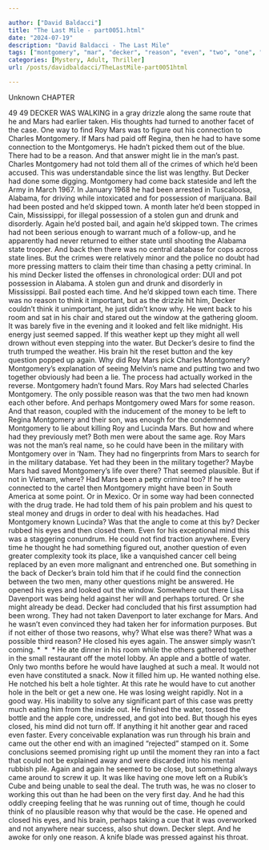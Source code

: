 ```yaml
---

author: ["David Baldacci"]
title: "The Last Mile - part0051.html"
date: "2024-07-19"
description: "David Baldacci - The Last Mile"
tags: ["montgomery", "mar", "decker", "reason", "even", "two", "one", "roy", "might", "time", "could", "eye", "another", "find", "charles", "back", "seemed", "brain", "closed", "would", "taken", "case", "way", "connection", "lie"]
categories: [Mystery, Adult, Thriller]
url: /posts/davidbaldacci/TheLastMile-part0051html

---
```



Unknown
CHAPTER
49
49
DECKER WAS WALKING in a gray drizzle along the same route that he and Mars had earlier taken. His thoughts had turned to another facet of the case. One way to find Roy Mars was to figure out his connection to Charles Montgomery. If Mars had paid off Regina, then he had to have some connection to the Montgomerys. He hadn’t picked them out of the blue. There had to be a reason. And that answer might lie in the man’s past.
Charles Montgomery had not told them all of the crimes of which he’d been accused. This was understandable since the list was lengthy. But Decker had done some digging.
Montgomery had come back stateside and left the Army in March 1967. In January 1968 he had been arrested in Tuscaloosa, Alabama, for driving while intoxicated and for possession of marijuana. Bail had been posted and he’d skipped town. A month later he’d been stopped in Cain, Mississippi, for illegal possession of a stolen gun and drunk and disorderly. Again he’d posted bail, and again he’d skipped town. The crimes had not been serious enough to warrant much of a follow-up, and he apparently had never returned to either state until shooting the Alabama state trooper. And back then there was no central database for cops across state lines. But the crimes were relatively minor and the police no doubt had more pressing matters to claim their time than chasing a petty criminal.
In his mind Decker listed the offenses in chronological order:
DUI and pot possession in Alabama.
A stolen gun and drunk and disorderly in Mississippi.
Bail posted each time.
And he’d skipped town each time.
There was no reason to think it important, but as the drizzle hit him, Decker couldn’t think it unimportant, he just didn’t know why.
He went back to his room and sat in his chair and stared out the window at the gathering gloom. It was barely five in the evening and it looked and felt like midnight. His energy just seemed sapped. If this weather kept up they might all well drown without even stepping into the water.
But Decker’s desire to find the truth trumped the weather. His brain hit the reset button and the key question popped up again.
Why did Roy Mars pick Charles Montgomery?
Montgomery’s explanation of seeing Melvin’s name and putting two and two together obviously had been a lie. The process had actually worked in the reverse. Montgomery hadn’t found Mars. Roy Mars had selected Charles Montgomery.
The only possible reason was that the two men had known each other before. And perhaps Montgomery owed Mars for some reason. And that reason, coupled with the inducement of the money to be left to Regina Montgomery and their son, was enough for the condemned Montgomery to lie about killing Roy and Lucinda Mars.
But how and where had they previously met?
Both men were about the same age. Roy Mars was not the man’s real name, so he could have been in the military with Montgomery over in ’Nam. They had no fingerprints from Mars to search for in the military database.
Yet had they been in the military together? Maybe Mars had saved Montgomery’s life over there? That seemed plausible.
But if not in Vietnam, where?
Had Mars been a petty criminal too? If he were connected to the cartel then Montgomery might have been in South America at some point. Or in Mexico. Or in some way had been connected with the drug trade. He had told them of his pain problem and his quest to steal money and drugs in order to deal with his headaches.
Had Montgomery known Lucinda?
Was that the angle to come at this by?
Decker rubbed his eyes and then closed them.
Even for his exceptional mind this was a staggering conundrum. He could not find traction anywhere. Every time he thought he had something figured out, another question of even greater complexity took its place, like a vanquished cancer cell being replaced by an even more malignant and entrenched one.
But something in the back of Decker’s brain told him that if he could find the connection between the two men, many other questions might be answered.
He opened his eyes and looked out the window. Somewhere out there Lisa Davenport was being held against her will and perhaps tortured.
Or she might already be dead.
Decker had concluded that his first assumption had been wrong. They had not taken Davenport to later exchange for Mars.
And he wasn’t even convinced they had taken her for information purposes.
But if not either of those two reasons, why? What else was there?
What was a possible third reason?
He closed his eyes again. The answer simply wasn’t coming.
*  *  *
He ate dinner in his room while the others gathered together in the small restaurant off the motel lobby. An apple and a bottle of water. Only two months before he would have laughed at such a meal. It would not even have constituted a snack. Now it filled him up. He wanted nothing else.
He notched his belt a hole tighter. At this rate he would have to cut another hole in the belt or get a new one. He was losing weight rapidly. Not in a good way. His inability to solve any significant part of this case was pretty much eating him from the inside out.
He finished the water, tossed the bottle and the apple core, undressed, and got into bed. But though his eyes closed, his mind did not turn off. If anything it hit another gear and raced even faster.
Every conceivable explanation was run through his brain and came out the other end with an imagined “rejected” stamped on it. Some conclusions seemed promising right up until the moment they ran into a fact that could not be explained away and were discarded into his mental rubbish pile.
Again and again he seemed to be close, but something always came around to screw it up. It was like having one move left on a Rubik’s Cube and being unable to seal the deal. The truth was, he was no closer to working this out than he had been on the very first day.
And he had this oddly creeping feeling that he was running out of time, though he could think of no plausible reason why that would be the case.
He opened and closed his eyes, and his brain, perhaps taking a cue that it was overworked and not anywhere near success, also shut down.
Decker slept.
And he awoke for only one reason.
A knife blade was pressed against his throat.

